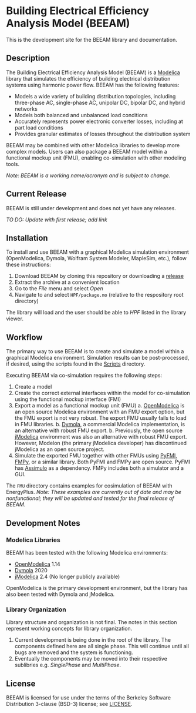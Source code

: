 Building Electrical Efficiency Analysis Model (BEEAM)
=====================================================

This is the development site for the BEEAM library and documentation.

Description
-----------

The Building Electrical Efficiency Analysis Model (BEEAM) is a [Modelica] library that simulates the efficiency of building electrical distribution systems using harmonic power flow. BEEAM has the following features:

- Models a wide variety of building distribution topologies, including three-phase AC, single-phase AC, unipolar DC, bipolar DC, and hybrid networks
- Models both balanced and unbalanced load conditions
- Accurately represents power electronic converter losses, including at part load conditions
- Provides granular estimates of losses throughout the distribution system

BEEAM may be combined with other Modelica libraries to develop more complex models. Users can also package a BEEAM model within a functional mockup unit (FMU), enabling co-simulation with other modeling tools.

*Note: BEEAM is a working name/acronym and is subject to change.*

[Modelica]: https://www.modelica.org/ "Modelica"

Current Release
---------------

BEEAM is still under development and does not yet have any releases.

*TO DO: Update with first release; add link*


Installation
------------

To install and use BEEAM with a graphical Modelica simulation environment (OpenModelica, Dymola, Wolfram System Modeler, MapleSim, etc.), follow these instructions:

1. Download BEEAM by cloning this repository or downloading a [release](https://github.com/NREL/DC-Design/releases)
2. Extract the archive at a convenient location
3. Go to the *File* menu and select *Open*
4. Navigate to and select `HPF/package.mo` (relative to the respository root directory)

The library will load and the user should be able to *HPF* listed in the library viewer.

Workflow
--------

The primary way to use BEEAM is to create and simulate a model within a graphical Modelica environment. Simulation results can be post-processed, if desired, using the scripts found in the [Scripts](Scripts) directory.

Executing BEEAM via co-simulation requires the following steps:

1. Create a model
2. Create the correct external interfaces within the model for co-simulation using the functional mockup interface (FMI)
3. Export a model as a functional mockup unit (FMU)
   a. [OpenModelica] is an open source Modelica environment with an FMU export option, but the FMU export is not very robust. The export FMU usually fails to load in FMU libraries.
   b. [Dymola], a commercial Modelica implementation, is an alternative with robust FMU export.
   b. Previously, the open source [jModelica] environment was also an alternative with robust FMU export. However, Modelon (the primary jModelica developer) has discontinued jModelica as an open source project.
4. Simulate the exported FMU together with other FMUs using [PyFMI], [FMPy], or a similar library. Both PyFMI and FMPy are open source. PyFMI has [Assimulo] as a dependency. FMPy includes both a simulator and a GUI.

[OpenModelica]: https://www.openmodelica.org/
[Dymola]: https://www.3ds.com/products-services/catia/products/dymola/
[jModelica]: https://jmodelica.org/
[PyFMI]: https://github.com/modelon-community/PyFMI
[Assimulo]: https://github.com/modelon-community/Assimulo
[FMPy]: https://github.com/CATIA-Systems/FMPy

The `FMU` directory contains examples for cosimulation of BEEAM with EnergyPlus. *Note: These examples are currently out of date and may be nonfunctional; they will be updated and tested for the final release of BEEAM.*

Development Notes
-----------------

### Modelica Libraries ###

BEEAM has been tested with the following Modelica environments:

- [OpenModelica] 1.14
- [Dymola] 2020
- [jModelica] 2.4 (No longer publicly available)

OpenModelica is the primary development environment, but the library has also been tested with Dymola and jModelica.

### Library Organization ###

Library structure and organization is not final. The notes in this section represent working concepts for library organization.

1. Current development is being done in the root of the library. The components defined here are all single phase. This will continue until all bugs are removed and the system is functioning.
2. Eventually the components may be moved into their respective sublibries e.g. *SinglePhase* and *MultiPhase*.

License
-------

BEEAM is licensed for use under the terms of the Berkeley Software Distribution 3-clause (BSD-3) license; see [LICENSE](LICENSE.md).

